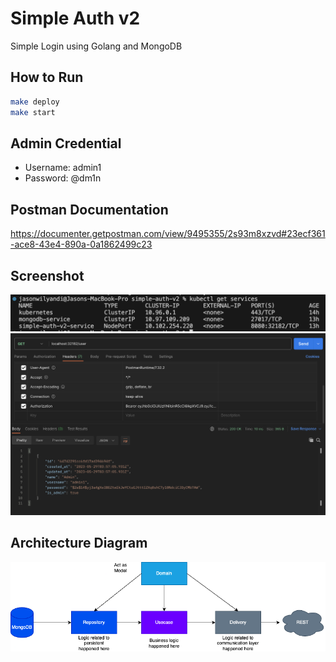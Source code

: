 # Simple Auth v2
Simple Login using Golang and MongoDB

## How to Run
```sh
make deploy
make start
```

## Admin Credential
- Username: admin1
- Password: @dm1n

## Postman Documentation
https://documenter.getpostman.com/view/9495355/2s93m8xzvd#23ecf361-ace8-43e4-890a-0a1862499c23

## Screenshot
![Screenshot 1](https://raw.githubusercontent.com/jwilyandi19/simple-auth-v2/main/Screenshot%202023-05-29%20at%2013.27.47.png)
![Screenshot 2](https://raw.githubusercontent.com/jwilyandi19/simple-auth-v2/main/Screenshot%202023-05-29%20at%2013.28.43.png)

## Architecture Diagram
![Architecture Diagram](https://raw.githubusercontent.com/jwilyandi19/simple-auth-v2/main/Architecture_Diagram.png)